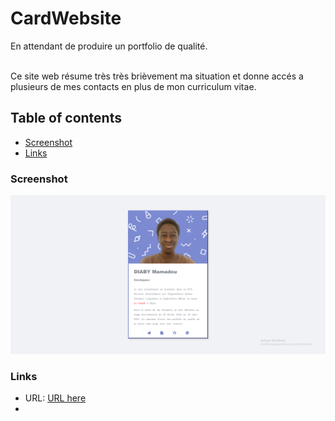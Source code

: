# CardWebsite
<p>En attendant de produire un portfolio de qualité.</p>
<br>Ce site web résume très très brièvement ma situation  et donne accés a plusieurs de mes contacts en plus de mon curriculum vitae.
<br>

## Table of contents

  - [Screenshot](#screenshot)
  - [Links](#links)

### Screenshot

![Desktop Screen](image/Capture_Screen.PNG)


### Links

- URL: [URL here](https://diaby-mamadou.netlify.app/)
- 
